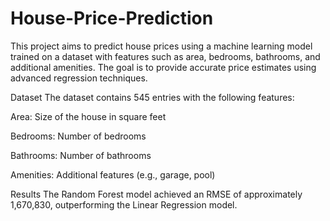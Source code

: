 # House-Price-Prediction
This project aims to predict house prices using a machine learning model trained on a dataset with features such as area, bedrooms, bathrooms, and additional amenities. The goal is to provide accurate price estimates using advanced regression techniques.

Dataset
The dataset contains 545 entries with the following features:

Area: Size of the house in square feet 

Bedrooms: Number of bedrooms

Bathrooms: Number of bathrooms

Amenities: Additional features (e.g., garage, pool)



Results
The Random Forest model achieved an RMSE of approximately 1,670,830, outperforming the Linear Regression model.
